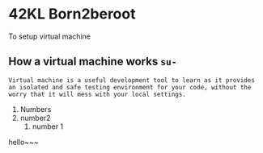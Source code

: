 # 42KL Born2beroot
To setup virtual machine

## How a virtual machine works `su-`
```
Virtual machine is a useful development tool to learn as it provides an isolated and safe testing environment for your code, without the worry that it will mess with your local settings.
```

1. Numbers
2. number2
    1. number 1

hello~~~

